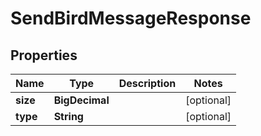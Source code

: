 

# SendBirdMessageResponse


## Properties

Name | Type | Description | Notes
------------ | ------------- | ------------- | -------------
**size** | **BigDecimal** |  |  [optional]
**type** | **String** |  |  [optional]



